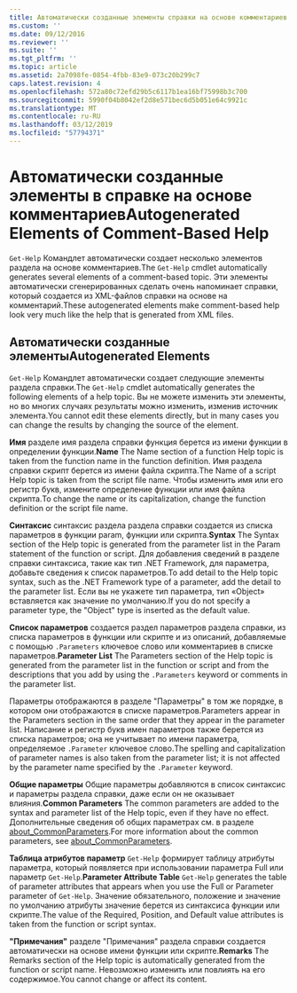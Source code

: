 ```yaml
---
title: Автоматически созданные элементы справки на основе комментариев | Документация Майкрософт
ms.custom: ''
ms.date: 09/12/2016
ms.reviewer: ''
ms.suite: ''
ms.tgt_pltfrm: ''
ms.topic: article
ms.assetid: 2a7098fe-0854-4fbb-83e9-073c20b299c7
caps.latest.revision: 4
ms.openlocfilehash: 572a80c72efd29b5c6117b1ea16bf75998b3c700
ms.sourcegitcommit: 5990f04b8042ef2d8e571bec6d5b051e64c9921c
ms.translationtype: MT
ms.contentlocale: ru-RU
ms.lasthandoff: 03/12/2019
ms.locfileid: "57794371"
---
```

# <a name="autogenerated-elements-of-comment-based-help"></a><span data-ttu-id="2ad8b-102">Автоматически созданные элементы в справке на основе комментариев</span><span class="sxs-lookup"><span data-stu-id="2ad8b-102">Autogenerated Elements of Comment-Based Help</span></span>

<span data-ttu-id="2ad8b-103">`Get-Help` Командлет автоматически создает несколько элементов раздела на основе комментариев.</span><span class="sxs-lookup"><span data-stu-id="2ad8b-103">The `Get-Help` cmdlet automatically generates several elements of a comment-based topic.</span></span> <span data-ttu-id="2ad8b-104">Эти элементы автоматически сгенерированных сделать очень напоминает справки, который создается из XML-файлов справки на основе на комментарий.</span><span class="sxs-lookup"><span data-stu-id="2ad8b-104">These autogenerated elements make comment-based help look very much like the help that is generated from XML files.</span></span>

## <a name="autogenerated-elements"></a><span data-ttu-id="2ad8b-105">Автоматически созданные элементы</span><span class="sxs-lookup"><span data-stu-id="2ad8b-105">Autogenerated Elements</span></span>

<span data-ttu-id="2ad8b-106">`Get-Help` Командлет автоматически создает следующие элементы раздела справки.</span><span class="sxs-lookup"><span data-stu-id="2ad8b-106">The `Get-Help` cmdlet automatically generates the following elements of a help topic.</span></span> <span data-ttu-id="2ad8b-107">Вы не можете изменить эти элементы, но во многих случаях результаты можно изменить, изменив источник элемента.</span><span class="sxs-lookup"><span data-stu-id="2ad8b-107">You cannot edit these elements directly, but in many cases you can change the results by changing the source of the element.</span></span>

<span data-ttu-id="2ad8b-108">**Имя** разделе имя раздела справки функция берется из имени функции в определении функции.</span><span class="sxs-lookup"><span data-stu-id="2ad8b-108">**Name** The Name section of a function Help topic is taken from the function name in the function definition.</span></span> <span data-ttu-id="2ad8b-109">Имя раздела справки скрипт берется из имени файла скрипта.</span><span class="sxs-lookup"><span data-stu-id="2ad8b-109">The Name of a script Help topic is taken from the script file name.</span></span> <span data-ttu-id="2ad8b-110">Чтобы изменить имя или его регистр букв, измените определение функции или имя файла скрипта.</span><span class="sxs-lookup"><span data-stu-id="2ad8b-110">To change the name or its capitalization, change the function definition or the script file name.</span></span>

<span data-ttu-id="2ad8b-111">**Синтаксис** синтаксис раздела раздела справки создается из списка параметров в функции param, функции или скрипта.</span><span class="sxs-lookup"><span data-stu-id="2ad8b-111">**Syntax** The Syntax section of the Help topic is generated from the parameter list in the Param statement of the function or script.</span></span> <span data-ttu-id="2ad8b-112">Для добавления сведений в разделе справки синтаксиса, такие как тип .NET Framework, для параметра, добавьте сведения к список параметров.</span><span class="sxs-lookup"><span data-stu-id="2ad8b-112">To add detail to the Help topic syntax, such as the .NET Framework type of a parameter, add the detail to the parameter list.</span></span> <span data-ttu-id="2ad8b-113">Если вы не укажете тип параметра, тип «Object» вставляется как значение по умолчанию.</span><span class="sxs-lookup"><span data-stu-id="2ad8b-113">If you do not specify a parameter type, the "Object" type is inserted as the default value.</span></span>

<span data-ttu-id="2ad8b-114">**Список параметров** создается раздел параметров раздела справки, из списка параметров в функции или скрипте и из описаний, добавляемые с помощью `.Parameters` ключевое слово или комментариев в списке параметров.</span><span class="sxs-lookup"><span data-stu-id="2ad8b-114">**Parameter List** The Parameters section of the Help topic is generated from the parameter list in the function or script and from the descriptions that you add by using the `.Parameters` keyword or comments in the parameter list.</span></span>

<span data-ttu-id="2ad8b-115">Параметры отображаются в разделе "Параметры" в том же порядке, в котором они отображаются в списке параметров.</span><span class="sxs-lookup"><span data-stu-id="2ad8b-115">Parameters appear in the Parameters section in the same order that they appear in the parameter list.</span></span> <span data-ttu-id="2ad8b-116">Написание и регистр букв имен параметров также берется из списка параметров; она не учитывает по имени параметра, определяемое `.Parameter` ключевое слово.</span><span class="sxs-lookup"><span data-stu-id="2ad8b-116">The spelling and capitalization of parameter names is also taken from the parameter list; it is not affected by the parameter name specified by the `.Parameter` keyword.</span></span>

<span data-ttu-id="2ad8b-117">**Общие параметры** Общие параметры добавляются в список синтаксис и параметры раздела справки, даже если он не оказывает влияния.</span><span class="sxs-lookup"><span data-stu-id="2ad8b-117">**Common Parameters** The common parameters are added to the syntax and parameter list of the Help topic, even if they have no effect.</span></span> <span data-ttu-id="2ad8b-118">Дополнительные сведения об общих параметрах см. в разделе [about_CommonParameters](/powershell/module/microsoft.powershell.core/about/about_commonparameters).</span><span class="sxs-lookup"><span data-stu-id="2ad8b-118">For more information about the common parameters, see [about_CommonParameters](/powershell/module/microsoft.powershell.core/about/about_commonparameters).</span></span>

<span data-ttu-id="2ad8b-119">**Таблица атрибутов параметр** 
 `Get-Help` формирует таблицу атрибуты параметра, который появляется при использовании параметра Full или параметр `Get-Help`.</span><span class="sxs-lookup"><span data-stu-id="2ad8b-119">**Parameter Attribute Table**
`Get-Help` generates the table of parameter attributes that appears when you use the Full or Parameter parameter of `Get-Help`.</span></span> <span data-ttu-id="2ad8b-120">Значение обязательного, положение и значение по умолчанию атрибуты значение берется из синтаксиса функции или скрипте.</span><span class="sxs-lookup"><span data-stu-id="2ad8b-120">The value of the Required, Position, and Default value attributes is taken from the function or script syntax.</span></span>

<span data-ttu-id="2ad8b-121">**"Примечания"** разделе "Примечания" раздела справки создается автоматически на основе имени функции или скрипте.</span><span class="sxs-lookup"><span data-stu-id="2ad8b-121">**Remarks** The Remarks section of the Help topic is automatically generated from the function or script name.</span></span> <span data-ttu-id="2ad8b-122">Невозможно изменить или повлиять на его содержимое.</span><span class="sxs-lookup"><span data-stu-id="2ad8b-122">You cannot change or affect its content.</span></span>

